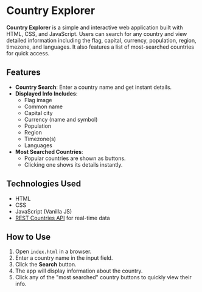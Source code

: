 # Country Explorer

**Country Explorer** is a simple and interactive web application built with HTML, CSS, and JavaScript. Users can search for any country and view detailed information including the flag, capital, currency, population, region, timezone, and languages. It also features a list of most-searched countries for quick access.

## Features

- **Country Search**: Enter a country name and get instant details.
- **Displayed Info Includes**:
  - Flag image
  - Common name
  - Capital city
  - Currency (name and symbol)
  - Population
  - Region
  - Timezone(s)
  - Languages
- **Most Searched Countries**:
  - Popular countries are shown as buttons.
  - Clicking one shows its details instantly.

## Technologies Used

- HTML
- CSS
- JavaScript (Vanilla JS)
- [REST Countries API](https://restcountries.com/) for real-time data

## How to Use

1. Open `index.html` in a browser.
2. Enter a country name in the input field.
3. Click the **Search** button.
4. The app will display information about the country.
5. Click any of the "most searched" country buttons to quickly view their info.

